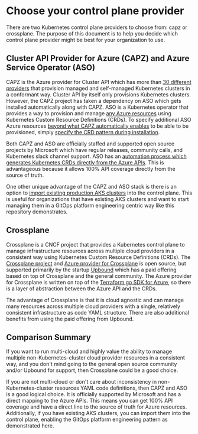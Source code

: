 # Choose your control plane provider

There are two Kubernetes control plane providers to choose from: capz or crossplane.  The purpose of this document is to help you decide which control plane provider might be best for your organization to use.

## Cluster API Provider for Azure (CAPZ) and Azure Service Operator (ASO)

CAPZ is the Azure provider for Cluster API which has more than [30 different providers](https://cluster-api.sigs.k8s.io/reference/providers) that provision managed and self-managed Kubernetes clusters in a conformant way.  Cluster API by itself only provisions Kubernetes clusters.  However, the CAPZ project has taken a dependency on ASO which gets installed automatically along with CAPZ.  ASO is a Kubernetes operator that provides a way to provision and manage [any Azure resources](https://azure.github.io/azure-service-operator/reference/) using Kubernetes Custom Resource Definitions (CRDs).  To specify additional ASO Azure resources [beyond what CAPZ automatically enables](https://github.com/kubernetes-sigs/cluster-api-provider-azure/blob/main/Makefile#L169) to be able to be provisioned, simply [specify the CRD pattern during installation](https://capz.sigs.k8s.io/topics/aso.html?highlight=ASO#using-aso-for-non-capz-resources).

Both CAPZ and ASO are officially staffed and supported open source projects by Microsoft which have regular releases, community calls, and Kubernetes slack channel support.  ASO has an [automation process which generates Kubernetes CRDs directly from the Azure APIs](https://azure.github.io/azure-service-operator/contributing/generator-overview/).  This is advantageous because it allows 100% API coverage directly from the source of truth.

One other unique advantage of the CAPZ and ASO stack is there is an option to [import existing production AKS clusters](https://capz.sigs.k8s.io/topics/managedcluster.html?highlight=import#adopting-existing-aks-clusters) into the control plane.  This is useful for organizations that have existing AKS clusters and want to start managing them in a GitOps platform engineering centric way like this repository demonstrates.

## Crossplane

Crossplane is a CNCF project that provides a Kubernetes control plane to manage infrastructure resources across multiple cloud providers in a consistent way using Kubernetes Custom Resource Definitions (CRDs).  The [Crossplane project](https://github.com/crossplane/crossplane) and [Azure provider for Crossplane](https://github.com/crossplane-contrib/provider-upjet-azure) is open source, but supported primarily by the startup [Upbound](https://www.upbound.io/) which has a paid offering based on top of Crossplane and the general community.  The Azure provider for Crossplane is written on top of the [Terraform go SDK for Azure](https://github.com/crossplane-contrib/provider-upjet-azure/blob/35c73f51f9b32091717de22c79a7928c2802f3c6/go.mod#L18), so there is a layer of abstraction between the Azure API and the CRDs.

The advantage of Crossplane is that it is cloud agnostic and can manage many resources across multiple cloud providers with a single, relatively consistent infrastructure as code YAML structure. There are also additional benefits from using the paid offering from Upbound.

## Comparison Summary

If you want to run multi-cloud and highly value the ability to manage multiple non-Kubernetes-cluster cloud provider resources in a consistent way, and you don't mind going to the general open source community and/or Upbound for support, then Crossplane could be a good choice.

If you are not multi-cloud or don't care about inconsistency in non-Kubernetes-cluster resources YAML code definitions, then CAPZ and ASO is a good logical choice.  It is officially supported by Microsoft and has a direct mapping to the Azure APIs.  This means you can get 100% API coverage and have a direct line to the source of truth for Azure resources.  Additionally, if you have existing AKS clusters, you can import them into the control plane, enabling the GitOps platform engineering pattern as demonstrated here.
